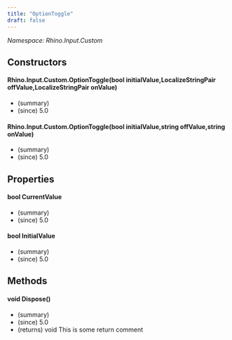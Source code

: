 ```yaml
---
title: "OptionToggle"
draft: false
---
```


*Namespace: Rhino.Input.Custom*
## Constructors
#### Rhino.Input.Custom.OptionToggle(bool initialValue,LocalizeStringPair offValue,LocalizeStringPair onValue)
- (summary) 
- (since) 5.0
#### Rhino.Input.Custom.OptionToggle(bool initialValue,string offValue,string onValue)
- (summary) 
- (since) 5.0
## Properties
#### bool CurrentValue
- (summary) 
- (since) 5.0
#### bool InitialValue
- (summary) 
- (since) 5.0
## Methods
#### void Dispose()
- (summary) 
- (since) 5.0
- (returns) void This is some return comment
